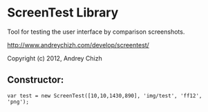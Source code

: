 ScreenTest Library
==========
Tool for testing the user interface by comparison screenshots.

http://www.andreychizh.com/develop/screentest/

Copyright (c) 2012, Andrey Chizh

## Constructor:
    var test = new ScreenTest([10,10,1430,890], 'img/test', 'ff12', 'png');